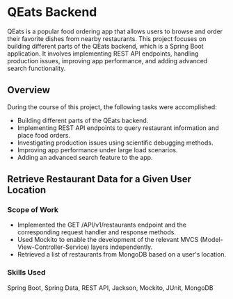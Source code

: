 # QEats Backend

QEats is a popular food ordering app that allows users to browse and order their favorite dishes from nearby restaurants. This project focuses on building different parts of the QEats backend, which is a Spring Boot application. It involves implementing REST API endpoints, handling production issues, improving app performance, and adding advanced search functionality.

## Overview

During the course of this project, the following tasks were accomplished:

- Building different parts of the QEats backend.
- Implementing REST API endpoints to query restaurant information and place food orders.
- Investigating production issues using scientific debugging methods.
- Improving app performance under large load scenarios.
- Adding an advanced search feature to the app.

## Retrieve Restaurant Data for a Given User Location

### Scope of Work

- Implemented the GET /API/v1/restaurants endpoint and the corresponding request handler and response methods.
- Used Mockito to enable the development of the relevant MVCS (Model-View-Controller-Service) layers independently.
- Retrieved a list of restaurants from MongoDB based on a user's location.

### Skills Used

Spring Boot, Spring Data, REST API, Jackson, Mockito, JUnit, MongoDB
